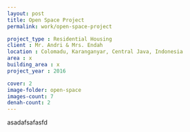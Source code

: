 ```yaml
---
layout: post
title: Open Space Project
permalink: work/open-space-project

project_type : Residential Housing
client : Mr. Andri & Mrs. Endah
location : Colomadu, Karanganyar, Central Java, Indonesia
area : x
building_area : x
project_year : 2016

cover: 2
image-folder: open-space
images-count: 7
denah-count: 2
---
```


asadafsafasfd
